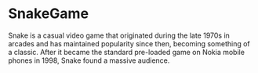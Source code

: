 SnakeGame
=========

Snake is a casual video game that originated during the late 1970s in arcades and has maintained popularity since then, becoming something of a classic. After it became the standard pre-loaded game on Nokia mobile phones in 1998, Snake found a massive audience.

